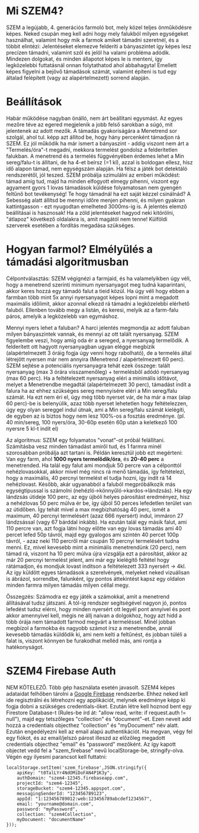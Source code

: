 # Mi SZEM4?

SZEM a legújabb, 4. generációs farmoló bot, mely közel teljes önműködésre képes. Neked csupán meg kell adni hogy mely falukból milyen egységeket használhat, valamint hogy mik a farmok amiket támadni szeretnél, és a többit elintézi: Jelentéseket elemezve felderíti a bányaszintet így képes lesz precízen támadni, valamint szól és jelöl ha valami probléma adódik. Mindezen dolgokat, és minden állapotot képes le is menteni, így legközelebbi futtatásnál onnan folytathatod ahol abbahagyta!
Emellett képes figyelni a bejövő támadások számát, valamint építeni is tud egy általad felépített (vagy az alapértelmezett) sorrend alapján.

# Beállítások

Habár működése nagyban önálló, nem árt beállítani egysmást. Az egyes mezőre téve az egered megjelenik a jobb felső sarokban a súgó, mit jelentenek az adott mezők. A támadás gyakoriságára a Menetrend sor szolgál, ahol tul. képp azt állítod be, hogy hány percenként támadjon rá SZEM. Ez jól működik ha már ismert a bányaszint - addig viszont nem árt a "Termelés/óra"-t megadni, mekkora termelést gondolsz a felderítetlen falukban. A menetrend és a termelés függvényében érdemes lehet a Min sereg/falu-t is állítani, de ha 4-et beírsz (=1 kl), azzal is boldogan ellesz, hisz idő alapon támad, nem egységszám alapján.
Ha félsz a játék bot detektáló rendszerétől, jól teszed. SZEM próbálja szimulálni az emberi működést: támad amíg tud, majd ha minden elfogyott elmegy pihenni, viszont egy agyament gyors 1 lovas támadások küldése folyamatosan nem gyengén feltűnő bot tevékenység! Te hogy támadnál ha ezt saját kézzel csinálnád? A Sebesség alatt állítsd be mennyi időre menjen pihenni, és milyen gyakran kattintgasson - ezt nyugodtan emelheted 3000ms-ig is.
A jelentés elemző beállításai is hasznosak! Ha a zöld jelentéseket hagyod neki kitörölni, "átlapoz" következő oldalakra is, amit magától nem tenne! Külföldi szerverek esetében a fordítás megadása szükséges.

# Hogyan farmol? Elmélyülés a támadási algoritmusban

Célpontválasztás: SZEM végignézi a farmjaid, és ha valamelyikben úgy véli, hogy a menetrend szerinti minimum nyersanyagot meg tudná kaparintani, akkor keres hozzá egy támadó falut a tieid közül. Ha úgy véli hogy ebben a farmban több mint 5x annyi nyersanyagot képes lopni mint a megadott maximális időlimit, akkor azonnal elkezd rá támadni a legközelebbi elérhető faluból. Ellenben tovább megy a listán, és keresi, melyik az a farm-falu páros, amelyik a legközelebb van egymáshoz.

Mennyi nyers lehet a faluban? A harci jelentés megmondja az adott faluban milyen bányaszintek vannak, és mennyi az ott talált nyersanyag. SZEM figyelembe veszi, hogy amíg oda ér a sereged, a nyersanyag termelődik. A felderített ott hagyott nyersanyagban ugyan eléggé megbízik (alapértelmezett 3 óráig fogja úgy venni hogy rabolható), de a termelés által létrejött nyersen már nem annyira (Menetrend / alapértelmezett 60 perc). SZEM sejtése a potenciális nyersanyagra tehát ezek összege: talált nyersanyag (max 3 órára visszamenőleg) + termelésből adódó nyersanyag (max 60 perc). Ha a feltételezett nyersanyag eléri a minimális időtávot, melyet a Menetrendbe megadtál (alapértelmezett 30 perc), támadást indít a falura ha az ehhez szükséges sereg mennyisére eléri a Min sereg/falu számát. Ha ezt nem éri el, úgy még több nyerset vár, de ha már a max (alap 60 perc)-be is belenyúlik, azaz több nyerset lehetetlen hogy feltételezzen, úgy egy olyan sereggel indul útnak, ami a Min sereg/falu számát kielégíti, de egyben az is biztos hogy nem lesz 100%-os a fosztás eredménye. (pl. 40 min/sereg, 100 nyers/óra, 30-60p esetén 60p után a keletkező 100 nyersre 5 kl-t indít el)

Az algoritmus: SZEM egy folyamatos "vonat"-ot próbál felállítani. Számításba vesz minden támadást amiről tud, és 1 farmra minél szorosabban próbálja azt tartani is. Példán keresztül jobb ezt megérteni: Van egy farm, ahol **1000 nyers termelődik/óra**, és **20-40 perc** a menetrended. Ha talál egy falut ami mondjuk 50 percre van a célponttól nehézlovasokkal, akkor mivel még nincs rá menő támadás, így feltételezi, hogy a maximális, 40 percnyi termelést el tudja hozni, így indít rá 14 nehézlovast. Később, akár ugyanabból a faluból megpróbálkozik más egységtípussal is számolni (nehézló->könnyűló->kardos->lándzsás). Ha egy lándzsás útideje 100 perc, az egy újbóli helyes párosítást eredményez, hisz a nehézlovas 50 perc múlva ér be, így újból 50 perces lefedetlen terület van az útidőben. Így tehát mivel a max megbízhatóság 40 perc, ismét a maximum, 40 percnyi termelésért (azaz 666 nyersért) indul, immáron 27 lándzsással (vagy 67 bárddal inkább). Ha ezután talál egy másik falut, ami 110 percre van, azt fogja látni hogy előtte van egy lovas támadás ami 40 percet lefed 50p távról, majd egy gyalogos ami szintén 40 percet 100p távról, - azaz neki 110 percről már csupán 10 percnyi termelésért tudna menni. Ez, mivel kevesebb mint a minimális menetrendünk (20 perc), nem támad rá, viszont ha 10 perc múlva újra vizsgálja ezt a párosítást, akkor az már 20 percnyi termelést jelent, ami már egy kielégítő feltétel hogy rátámadjon, és mondjuk lovast indítson a feltételezett 333 nyersért -> 4kl. Az így küldött egyes támadások a szerelvények, melyeket neked vizuálisan is ábrázol, sorrendbe, falunként, így pontos áttekintést kapsz egy oldalon minden farmra milyen támadás milyen céllal megy.

Összegzés: Számodra ez egy játék a számokkal, amit a menetrend állításával tudsz játszani. A tól-ig rendszer segítségével nagyon jó, pontos lefedést tudsz elérni, hogy minden nyersért ott legyél pont annyivel és pont akkor amennyivel kell, mégis ne állj naívan a dolgokhoz, hogy azt hidd a több órája nem támadott farmod megvárt a termeléssel. Minél jobban megbízol a farmokba és nagyobb számot írsz a menetrendbe, annál kevesebb támadás küldődik ki, ami nem kelti a feltűnést, és jobban túléli a falat is, viszont könnyen be furakodhat melléd más, ami rontja a hatékonyságot.

# SZEM4 Firebase Auth
NEM KÖTELEZŐ. Több gép használata esetén javasolt. SZEM4 képes adataidat felhőben tárolni a [Google Firebase](https://console.firebase.google.com/u/0/) rendszerbe. Ehhez neked kell ide regisztrálni és létrehozni egy applikációt, melynek eredménye képp ki fogja dobni a szükséges credentials-öket.
Ezután létre kell hoznod bent egy Firestore Database-t (Rules-be írd át: "allow read, write: if request.auth != null"), majd egy tetszőleges "collection" és "document"-et. Ezen neveit add hozzá a credentials objecthez "collection" és "myDocument" név alatt.
Ezután engedélyezni kell az email alapú authentikációt. Ha megvan, végy fel egy fiókot, és az email/jelszó párost illeszd az előzőleg megadott credentials objecthez "email" és "password" mezőként.
Az így kapott objectet vedd fel a "szem_firebase" nevű localStorage-be, stringify-olva. Végén egy ilyesmi parancsot kell futtatni:
```
localStorage.setItem('szem_firebase',JSON.stringify({
    apiKey: "t0TalLYr4NdOMiDoFAN4P1K3y",
    authDomain: "szem4-12345.firebaseapp.com",
    projectId: "szem4-12345",
    storageBucket: "szem4-12345.appspot.com",
    messagingSenderId: "123456789123",
    appId: "1:123456789012:web:123456789abcdef1234567",
    email: "yourname@domain.com",
    password: "myPassword",
    collection: "szem4Collection",
    myDocument: "documentName"
}));
```